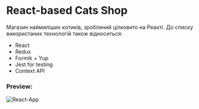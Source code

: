 # React-based Cats Shop

Магазин наймиліших котиків, зроблений цілковито на Реакті. 
До списку використаних технологій також відноситься:
- React
- Redux
- Formik + Yup
- Jest for testing
- Context API

### Preview:
![React-App]()

